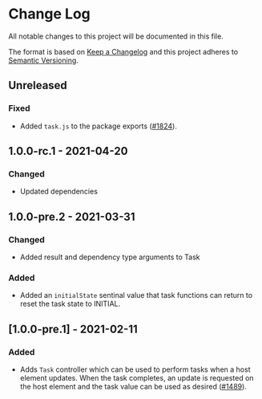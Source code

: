 # Change Log

All notable changes to this project will be documented in this file.

The format is based on [Keep a Changelog](http://keepachangelog.com/)
and this project adheres to [Semantic Versioning](http://semver.org/).

<!--
   PRs should document their user-visible changes (if any) in the
   Unreleased section, uncommenting the header as necessary.
-->

<!-- ## [x.y.z] - YYYY-MM-DD -->
<!-- ## Unreleased -->
<!-- ### Changed -->
<!-- ### Added -->
<!-- ### Removed -->
<!-- ### Fixed -->

## Unreleased

<!-- ### Changed -->
<!-- ### Added -->
<!-- ### Removed -->

### Fixed

- Added `task.js` to the package exports ([#1824](https://github.com/lit/lit/issues/1824)).

## 1.0.0-rc.1 - 2021-04-20

### Changed

- Updated dependencies

## 1.0.0-pre.2 - 2021-03-31

### Changed

- Added result and dependency type arguments to Task

### Added

- Added an `initialState` sentinal value that task functions can return to reset the task state to INITIAL.

<!-- ### Removed -->
<!-- ### Fixed -->

## [1.0.0-pre.1] - 2021-02-11

### Added

- Adds `Task` controller which can be used to perform tasks when a host element updates. When the task completes, an update is requested on the host element and the task value can be used as desired ([#1489](https://github.com/Polymer/lit-html/pulls/1489)).
